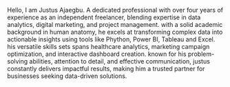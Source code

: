 Hello, I am Justus Ajaegbu.
A dedicated professional with over four years of experience as an independent freelancer, blending expertise in data analytics, digital marketing, and project management. 
with a solid academic background in human anatomy, he excels at transforming complex data into actionable insights using tools like Phython, Power BI, Tableau and Excel.
his versatile skills sets spans healthcare analytics, marketing campaign optimization, and interactive dashboard creation.
known for his problem-solving abilities, attention to detail, and effective communication, justus constantly delivers impactful results, making him a trusted partner for businesses seeking data-driven solutions. 

